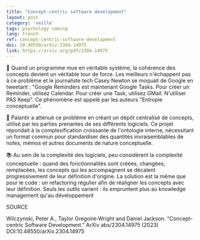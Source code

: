 ```yaml
---
title: "Concept-centric software development"
layout: post
category: 'veille'
tags: psychology naming
lang: french
ref: concept-centric-software-development
doi: 10.48550/arXiv.2304.14975
link: https://arxiv.org/pdf/2304.14975
---
```


💭 Quand un programme mue en véritable système, la cohérence des concepts devient un véritable tour de force. Les meilleurs n'échappent pas à ce problème et le journaliste tech Casey Newton se moquait de Google en tweetant : "Google Reminders est maintenant Google Tasks. Pour créer un Reminder, utilisez Calendar. Pour créer une Task, utilisez GMail. N'utiliser PAS Keep". Ce phénomène est appelé par les auteurs "Entropie conceptuelle".

🔮 Palantir a atténué ce problème en créant un dépôt centralisé de concepts, utilisé par les parties prenantes de ses différents logiciels. Ce projet répondait à la complexification croissante de l'ontologie interne, nécessitant un format commun pour standardiser des quantités invraisemblables de notes, mémos et autres documents de nature conceptuelle.

📚 Au sein de la complexité des logiciels, peu considèrent la complexité conceptuelle : quand des fonctionnalités sont créées, changées, remplacées, les concepts qui les accompagnent se décalent progressivement de leur définition d'origine. La solution est la même que pour le code : un refactoring régulier afin de réaligner les concepts avec leur définition. Seuls les outils varient : ils empruntent plus au knowledge management qu'au développement

SOURCE

Wilczynski, Peter A., Taylor Gregoire‐Wright and Daniel Jackson. “Concept-centric Software Development.” ArXiv abs/2304.14975 (2023) DOI:10.48550/arXiv.2304.14975